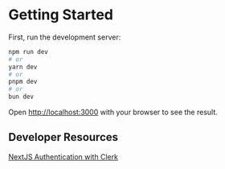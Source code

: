 # Getting Started

First, run the development server:

```bash
npm run dev
# or
yarn dev
# or
pnpm dev
# or
bun dev
```

Open [http://localhost:3000](http://localhost:3000) with your browser to see the result.

## Developer Resources

[NextJS Authentication with Clerk](https://www.traversymedia.com/blog/nextjs-react-authentication-clerk)</br>

